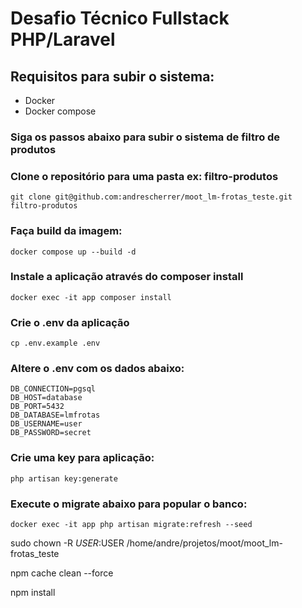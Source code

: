 # Desafio Técnico Fullstack PHP/Laravel

## Requisitos para subir o sistema:
- Docker
- Docker compose

### Siga os passos abaixo para subir o sistema de filtro de produtos

### Clone o repositório para uma pasta ex: filtro-produtos
```
git clone git@github.com:andrescherrer/moot_lm-frotas_teste.git filtro-produtos
```

### Faça build da imagem:
```
docker compose up --build -d
```

### Instale a aplicação através do composer install
```
docker exec -it app composer install
```

### Crie o .env da aplicação
```
cp .env.example .env
```

### Altere o .env com os dados abaixo:
```
DB_CONNECTION=pgsql
DB_HOST=database
DB_PORT=5432
DB_DATABASE=lmfrotas
DB_USERNAME=user
DB_PASSWORD=secret
```

### Crie uma key para aplicação:
```
php artisan key:generate  
```

### Execute o migrate abaixo para popular o banco:
```
docker exec -it app php artisan migrate:refresh --seed
```




sudo chown -R $USER:$USER /home/andre/projetos/moot/moot_lm-frotas_teste

npm cache clean --force

npm install
